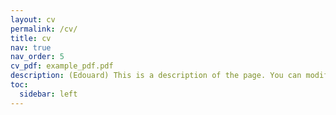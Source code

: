 ```yaml
---
layout: cv
permalink: /cv/
title: cv
nav: true
nav_order: 5
cv_pdf: example_pdf.pdf
description: (Edouard) This is a description of the page. You can modify it in '_pages/cv.md'. You can also change or remove the top pdf download button (Edouard).
toc:
  sidebar: left
---
```

